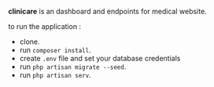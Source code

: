 <b>clinicare</b> is an dashboard and endpoints for medical website.

to run the application :
- clone.
- run `composer install`.
- create `.env` file and set your database credentials
- run `php artisan migrate --seed`.
- run `php artisan serv`.
